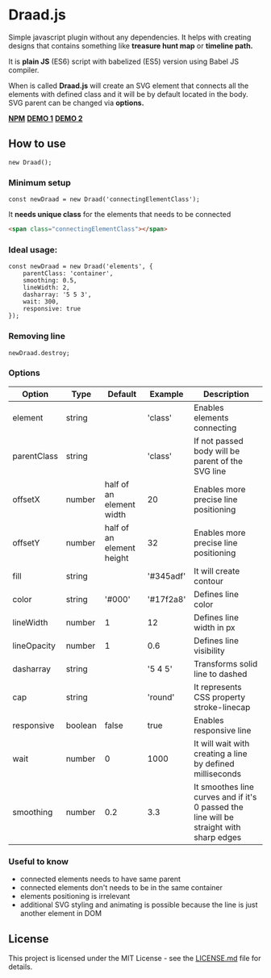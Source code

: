 # Draad.js

Simple javascript plugin without any dependencies. It helps with creating designs that contains something like __treasure hunt map__ or __timeline path.__

It is __plain JS__ (ES6) script with babelized (ES5) version using Babel JS compiler.

When is called __Draad.js__ will create an SVG element that connects all the elements with defined class and it will be by default located in the body. SVG parent can be changed via __options.__ 
 
__[NPM](#)__
__[DEMO 1](https://codepen.io/tjezidzic/full/wmmaYZ/)__
__[DEMO 2](https://codepen.io/tjezidzic/full/dmmoWz/)__

## How to use

```JS
new Draad();
```

### Minimum setup

```JS
const newDraad = new Draad('connectingElementClass');
```

It __needs unique class__ for the elements that needs to be connected 

```HTML
<span class="connectingElementClass"></span>
```

### Ideal usage:

```JS
const newDraad = new Draad('elements', {
    parentClass: 'container',
    smoothing: 0.5,
    lineWidth: 2,
    dasharray: '5 5 3',
    wait: 300,
    responsive: true
});
```

### Removing line

```JS
newDraad.destroy;
```

### Options

Option | Type | Default | Example | Description
------ | ---- | ------- | ------- | -----------
element | string |   | 'class' | Enables elements connecting 
parentClass | string |   | 'class' | If not passed body will be parent of the SVG line
offsetX | number | half of an element width | 20 | Enables more precise line positioning
offsetY | number | half of an element height | 32 | Enables more precise line positioning 
fill | string |  | '#345adf' | It will create contour
color | string | '#000' | '#17f2a8' | Defines line color
lineWidth | number | 1 | 12 | Defines line width in px
lineOpacity | number | 1 | 0.6 | Defines line visibility
dasharray | string |  | '5 4 5' | Transforms solid line to dashed
cap | string |  | 'round' | It represents CSS property stroke-linecap
responsive | boolean | false | true | Enables responsive line 
wait | number | 0 | 1000 | It will wait with creating a line by defined milliseconds
smoothing | number | 0.2 | 3.3 | It smoothes line curves and if it's 0 passed the line will be straight with sharp edges 

### Useful to know
- connected elements needs to have same parent
- connected elements don't needs to be in the same container
- elements positioning is irrelevant
- additional SVG styling and animating is possible because the line is just another element in DOM  

## License

This project is licensed under the MIT License - see the [LICENSE.md](LICENSE.md) file for details.